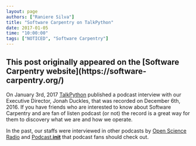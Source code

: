 ```yaml
---
layout: page  
authors: ["Raniere Silva"]
title: "Software Carpentry on TalkPython"
date: 2017-01-05
time: "10:00:00"
tags: ["NOTICED", "Software Carpentry"]
---
```


<h2>This post originally appeared on the [Software Carpentry website](https://software-carpentry.org/)</h2>

On January 3rd, 2017 [TalkPython](https://talkpython.fm/)
published a podcast interview with our Executive Director,
Jonah Duckles, that was recorded on December 6th, 2016.
If you have friends who are interested to know about Software Carpentry
and are fan of listen podcast (or not) the record is a great way for them
to discovery what we are and how we operate.

In the past,
our staffs were interviewed in other podcasts
by [Open Science Radio](https://software-carpentry.org/blog/2016/02/open-science-radio-podcast.html)
and [Podcast.__init__](https://software-carpentry.org/blog/2015/12/podcast.html)
that podcast fans should check out.
